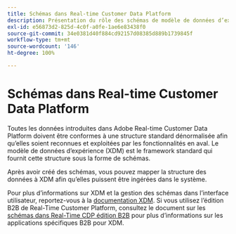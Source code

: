 ```yaml
---
title: Schémas dans Real-time Customer Data Platform
description: Présentation du rôle des schémas de modèle de données d’expérience (XDM) dans Adobe Real-Time Customer Data Platform.
exl-id: e56873d2-825d-4c0f-a0fe-1ae6e83438f0
source-git-commit: 34e0381d40f884cd92157d08385d889b1739845f
workflow-type: tm+mt
source-wordcount: '146'
ht-degree: 100%

---
```


# Schémas dans Real-time Customer Data Platform

Toutes les données introduites dans Adobe Real-time Customer Data Platform doivent être conformes à une structure standard dénormalisée afin qu’elles soient reconnues et exploitées par les fonctionnalités en aval. Le modèle de données d’expérience (XDM) est le framework standard qui fournit cette structure sous la forme de schémas.

Après avoir créé des schémas, vous pouvez mapper la structure des données à XDM afin qu’elles puissent être ingérées dans le système.

Pour plus d’informations sur XDM et la gestion des schémas dans l’interface utilisateur, reportez-vous à la [documentation XDM](../../xdm/home.md). Si vous utilisez l’édition B2B de Real-Time Customer Platform, consultez le document sur les [schémas dans Real-Time CDP édition B2B](./b2b.md) pour plus d’informations sur les applications spécifiques B2B pour XDM.
